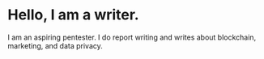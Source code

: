 # Hello, I am a writer.
I am an aspiring pentester. I do report writing and writes about blockchain, marketing, and data privacy.
